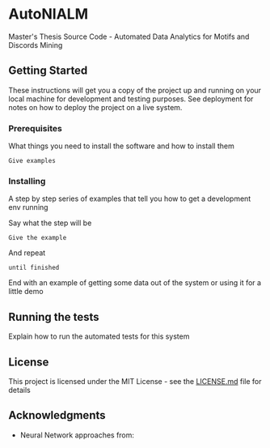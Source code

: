 # AutoNIALM

Master's Thesis Source Code - Automated Data Analytics for Motifs and Discords Mining

## Getting Started

These instructions will get you a copy of the project up and running on your local machine for development and testing purposes. See deployment for notes on how to deploy the project on a live system.

### Prerequisites

What things you need to install the software and how to install them

```
Give examples
```

### Installing

A step by step series of examples that tell you how to get a development env running

Say what the step will be

```
Give the example
```

And repeat

```
until finished
```

End with an example of getting some data out of the system or using it for a little demo

## Running the tests

Explain how to run the automated tests for this system


## License

This project is licensed under the MIT License - see the [LICENSE.md](LICENSE.md) file for details

## Acknowledgments

* Neural Network approaches from:
